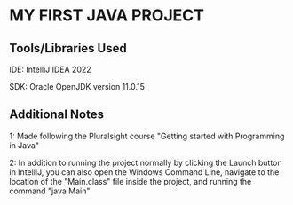 # MY FIRST JAVA PROJECT


## Tools/Libraries Used
IDE: IntelliJ IDEA 2022

SDK: Oracle OpenJDK version 11.0.15


## Additional Notes
1: Made following the Pluralsight course "Getting
started with Programming in Java"

2: In addition to running the project normally by
clicking the Launch button in IntelliJ, you can also
open the Windows Command Line, navigate to the
location of the "Main.class" file inside the project,
and running the command "java Main"